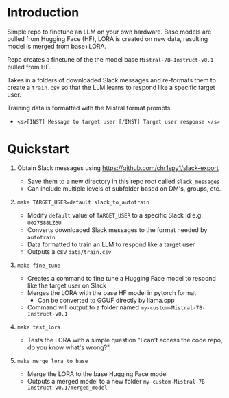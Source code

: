 # Introduction
Simple repo to finetune an LLM on your own hardware. Base models are pulled from Hugging Face (HF), LORA is created on new data, resulting model is merged from base+LORA.

Repo creates a finetune of the the model base `Mistral-7B-Instruct-v0.1` pulled from HF.

Takes in a folders of downloaded Slack messages and re-formats them to create a `train.csv` so that the LLM learns to respond like a specific target user.

Training data is formatted with the Mistral format prompts:
*  `<s>[INST] Message to target user [/INST] Target user response </s>`

# Quickstart
1. Obtain Slack messages using https://github.com/chr1spy1/slack-export
    * Save them to a new directory in this repo root called `slack_messages`
    * Can include multiple levels of subfolder based on DM's, groups, etc.

2. `make TARGET_USER=default slack_to_autotrain`
    * Modify `default` value of `TARGET_USER` to a specific Slack id e.g. `U027S88LZ6U` 
    * Converts downloaded Slack messages to the format needed by `autotrain`
    * Data formatted to train an LLM to respond like a target user
    * Outputs a csv `data/train.csv`

3. `make fine_tune`
    * Creates a command to fine tune a Hugging Face model to respond like the target user on Slack
    * Merges the LORA with the base HF model in pytorch format
        * Can be converted to GGUF directly by llama.cpp
    * Command will output to a folder named `my-custom-Mistral-7B-Instruct-v0.1`

4. `make test_lora`
    * Tests the LORA with a simple question "I can't access the code repo, do you know what's wrong?"

5. `make merge_lora_to_base`
    * Merge the LORA to the base Hugging Face model
    * Outputs a merged model to a new folder `my-custom-Mistral-7B-Instruct-v0.1/merged_model`